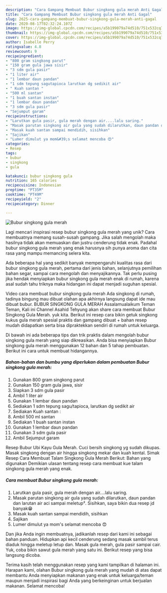 ```yaml
---
description: "Cara Gampang Membuat Bubur singkong gula merah Anti Gagal"
title: "Cara Gampang Membuat Bubur singkong gula merah Anti Gagal"
slug: 2625-cara-gampang-membuat-bubur-singkong-gula-merah-anti-gagal
date: 2020-08-17T02:32:24.107Z
image: https://img-global.cpcdn.com/recipes/a5b199079a74d510/751x532cq70/bubur-singkong-gula-merah-foto-resep-utama.jpg
thumbnail: https://img-global.cpcdn.com/recipes/a5b199079a74d510/751x532cq70/bubur-singkong-gula-merah-foto-resep-utama.jpg
cover: https://img-global.cpcdn.com/recipes/a5b199079a74d510/751x532cq70/bubur-singkong-gula-merah-foto-resep-utama.jpg
author: Isabelle Perry
ratingvalue: 4.8
reviewcount: 9
recipeingredient:
- "800 gram singkong parut"
- "150 gram gula jawa sisir"
- "3 sdm gula pasir"
- "1 liter air"
- "1 lembar daun pandan"
- "1 sdm tepung sagutapioca larutkan dg sedikit air"
- " Kuah santan "
- "500 ml santan"
- "1 buah santan instan"
- "1 lembar daun pandan"
- "3 sdm gula pasir"
- "Sejumput garam"
recipeinstructions:
- "Larutkan gula pasir, gula merah dengan air....lalu saring."
- "Masak parutan singkong air gula yang sudah dilarutkan, daun pandan dan larutan air aci sampai meletup². Sisihkan, saya bikin dua resep jd banyak😁"
- "Masak kuah santan sampai mendidih, sisihkan"
- "Sajikan"
- "Lumer dimulut ya mom&#39;s selamat mencoba 😍"
categories:
- Resep
tags:
- bubur
- singkong
- gula

katakunci: bubur singkong gula 
nutrition: 165 calories
recipecuisine: Indonesian
preptime: "PT35M"
cooktime: "PT49M"
recipeyield: "2"
recipecategory: Dinner

---
```



![Bubur singkong gula merah](https://img-global.cpcdn.com/recipes/a5b199079a74d510/751x532cq70/bubur-singkong-gula-merah-foto-resep-utama.jpg)

Lagi mencari inspirasi resep bubur singkong gula merah yang unik? Cara membuatnya memang susah-susah gampang. Jika salah mengolah maka hasilnya tidak akan memuaskan dan justru cenderung tidak enak. Padahal bubur singkong gula merah yang enak harusnya sih punya aroma dan cita rasa yang mampu memancing selera kita.

Ada beberapa hal yang sedikit banyak mempengaruhi kualitas rasa dari bubur singkong gula merah, pertama dari jenis bahan, selanjutnya pemilihan bahan segar, sampai cara mengolah dan menyajikannya. Tak perlu pusing jika hendak menyiapkan bubur singkong gula merah enak di rumah, karena asal sudah tahu triknya maka hidangan ini dapat menjadi suguhan spesial.

Video cara membuat bubur singkong gula merah Ada singkong di rumah, tadinya bingung mau dibuat olahan apa akhirnya langsung dapat ide mau dibuat bubur. BUBUR SINGKONG GULA MERAH Assalamualaikum Teman Teman, Kali ini Channel Asahid Tehyung akan share cara membuat Bubur Singkong Gula Merah. yuk kita. Berikut ini resep cara bikin getuk singkong kukus gula merah spesial praktis dan gampang dibuat + bahan resep mudah didapatkan serta bisa dipraktekkan sendiri di rumah untuk keluarga.


Di bawah ini ada beberapa tips dan trik praktis dalam mengolah bubur singkong gula merah yang siap dikreasikan. Anda bisa menyiapkan Bubur singkong gula merah menggunakan 12 bahan dan 5 tahap pembuatan. Berikut ini cara untuk membuat hidangannya.

<!--inarticleads1-->

##### Bahan-bahan dan bumbu yang diperlukan dalam pembuatan Bubur singkong gula merah:

1. Gunakan 800 gram singkong parut
1. Gunakan 150 gram gula jawa, sisir
1. Siapkan 3 sdm gula pasir
1. Ambil 1 liter air
1. Gunakan 1 lembar daun pandan
1. Sediakan 1 sdm tepung sagu/tapioca, larutkan dg sedikit air
1. Sediakan  Kuah santan :
1. Ambil 500 ml santan
1. Sediakan 1 buah santan instan
1. Gunakan 1 lembar daun pandan
1. Gunakan 3 sdm gula pasir
1. Ambil Sejumput garam


Resep Bubur Ubi Kayu Gula Merah. Cuci bersih singkong yg sudah dikupas. Masak singkong dengan air hingga singkong mekar dan kuah kental. Simak Resep Cara Membuat Talam Singkong Gula Merah Berikut: Bahan yang digunakan Demikian ulasan tentang resep cara membuat kue talam singkong gula merah yang enak. 

<!--inarticleads2-->

##### Cara membuat Bubur singkong gula merah:

1. Larutkan gula pasir, gula merah dengan air....lalu saring.
1. Masak parutan singkong air gula yang sudah dilarutkan, daun pandan dan larutan air aci sampai meletup². Sisihkan, saya bikin dua resep jd banyak😁
1. Masak kuah santan sampai mendidih, sisihkan
1. Sajikan
1. Lumer dimulut ya mom&#39;s selamat mencoba 😍


Dan jika Anda ingin membuatnya, jadikanlah resep dari kami ini sebagai bahan panduan. Hidupkan api kecil cenderung sedang masak sambil terus diaduk hingga meletup letup dan. Masak gula merah, gula pasir sampai cair. Yuk, coba bikin sawut gula merah yang satu ini. Berikut resep yang bisa langsung dicoba. 

Terima kasih telah menggunakan resep yang kami tampilkan di halaman ini. Harapan kami, olahan Bubur singkong gula merah yang mudah di atas dapat membantu Anda menyiapkan makanan yang enak untuk keluarga/teman maupun menjadi inspirasi bagi Anda yang berkeinginan untuk berjualan makanan. Selamat mencoba!
